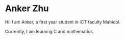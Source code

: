 # Anker Zhu
<!DOCTYPE html>
<html lang="en">
<head>
  <meta charset="UTF-8">
  
</head>
<body>
  <p>Hi! I am Anker, a first year student in ICT faculty Mahidol.</p>
  <p>Currently, I am learning C and mathematics.</p>
</body>

</html>
